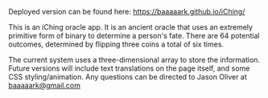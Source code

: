 Deployed version can be found here: https://baaaaark.github.io/iChing/

This is an iChing oracle app.  It is an ancient oracle that uses an extremely primitive form of binary to determine a person's fate.
There are 64 potential outcomes, determined by flipping three coins a total of six times.

The current system uses a three-dimensional array to store the information.  Future versions will include text translations on the
page itself, and some CSS styling/animation.  Any questions can be directed to Jason Oliver at baaaaark@gmail.com